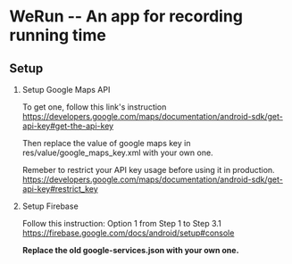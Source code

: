 # WeRun -- An app for recording running time


## Setup

1. Setup Google Maps API
    
    To get one, follow this link's instruction
    https://developers.google.com/maps/documentation/android-sdk/get-api-key#get-the-api-key
    
    Then replace the value of google maps key in res/value/google_maps_key.xml with your own one.
    
    Remeber to restrict your API key usage before using it in production.
    https://developers.google.com/maps/documentation/android-sdk/get-api-key#restrict_key
    
2. Setup Firebase

    Follow this instruction: Option 1 from Step 1 to Step 3.1
    https://firebase.google.com/docs/android/setup#console
    
    **Replace the old google-services.json with your own one.**
    

